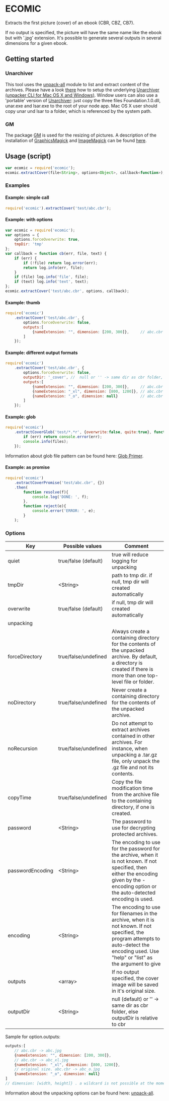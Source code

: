 # ECOMIC

Extracts the first picture (cover) of an ebook (CBR, CBZ, CB7).

If no output is specified, the picture will have the same name like the ebook but with '.jpg' extension.
It's possible to generate several outputs in several dimensions for a given ebook.

## Getting started

### Unarchiver
This tool uses the [unpack-all](https://www.npmjs.com/package/unpack-all) module to list and extract content of the archives.
Please have a look [there]() how to setup the underlying [Unarchiver (unpacker CLI for Mac OS X and Windows)](http://unarchiver.c3.cx/commandline).
Window users can also use a 'portable' version of [Unarchiver](http://unarchiver.c3.cx/commandline): just copy the three files Foundation.1.0.dll, unar.exe and lsar.exe to the root of your node app.
Mac OS X user should copy unar und lsar to a folder, which is referenced by the system path.

### GM
The package [GM](https://www.npmjs.com/package/gm) is used for the resizing of pictures. A description of the installation of [GraphicsMagick](http://www.graphicsmagick.org/) and [ImageMagick](http://www.imagemagick.org/) can be found [here](https://www.npmjs.com/package/gm).  

## Usage (script)
```js
var ecomic = require('ecomic'); 
ecomic.extractCover(file<String>, options<Object>, callback<function>);
```

### Examples

#### Example: simple call
```js
require('ecomic').extractCover('test/abc.cbr');
```
#### Example: with options
```js
var ecomic = require('ecomic');
var options = {
    options.forceOverwrite: true,
    tmpDir: 'tmp' 
};
var callback = function cb(err, file, text) {
    if (err) {
        if (!file) return log.error(err);
        return log.info(err, file);
    }
    if (file) log.info('file', file);
    if (text) log.info('text', text);
};
ecomic.extractCover('test/abc.cbr', options, callback);
```

#### Example: thumb
```js
require('ecomic')
    .extractCover('test/abc.cbr', {
        options.forceOverwrite: false,
        outputs:[
            {nameExtension: "", dimension: [200, 300]},     // abc.cbr -> abc.jpg
        ]
    });
```

#### Example: different output formats
```js
require('ecomic')
    .extractCover('test/abc.cbr', {
        options.forceOverwrite: false,
        outputDir: '_cover', //  null or '' -> same dir as cbr folder, else outputDir is relative to cbr
        outputs:[
            {nameExtension: "", dimension: [200, 300]},     // abc.cbr -> abc.jpg
            {nameExtension: "_xl", dimension: [800, 1200]}, // abc.cbr -> abc_xl.jpg
            {nameExtension: "_o", dimension: null}          // abc.cbr -> abc_o.jpg, original size.
        ]
    });
```

#### Example: glob
```js
require('ecomic')
    .extractCoverGlob('test/*.*r', {overwrite:false, quite:true}, function(err, files){
        if (err) return console.error(err);
        console.info(files);
    });
```
Information about glob file pattern can be found here: [Glob Primer](www.npmjs.com/package/glob#glob-primer).

#### Example: as promise
```js
require('ecomic')
    .extractCoverPromise('test/abc.cbr', {})
    .then(
        function resolve(f){
            console.log('DONE: ', f);
        },
        function reject(e){
            console.error('ERROR: ', e);
        }
    );
```

### Options

Key       | Possible values        | Comment
--------- | -----------------------|-------------------------------------------------
quiet     | true/false (default)   | true will reduce logging for unpacking 
tmpDir    | \<String>              | path to tmp dir. if null, tmp dir will created automatically
overwrite | true/false (default)   | if null, tmp dir will created automatically
unpacking |                        |  
forceDirectory | true/false/undefined  | Always create a containing directory for the contents of the unpacked archive. By default, a directory is created if there is more than one top-level file or folder. 
noDirectory | true/false/undefined     | Never create a containing directory for the contents of the unpacked archive. 
noRecursion | true/false/undefined     | Do not attempt to extract archives contained in other archives. For instance, when unpacking a .tar.gz file, only unpack the .gz file and not its contents. 
copyTime | true/false/undefined        | Copy the file modification time from the archive file to the containing directory, if one is created. 
password | \<String>                   | The password to use for decrypting protected archives. 
passwordEncoding | \<String>           | The encoding to use for the password for the archive, when it is not known. If not specified, then either the encoding given by the -encoding option or the auto-detected encoding is used. 
encoding | \<String>                   | The encoding to use for filenames in the archive, when it is not known. If not specified, the program attempts to auto-detect the encoding used. Use "help" or "list" as the argument to give 
outputs  | \<array>                    | If no output specified, the cover image will be saved in it's original size. 
outputDir| \<String>                   | null (default) or '' -> same dir as cbr folder, else outputDir is relative to cbr 

Sample for option.outputs:
```js
outputs:[
    // abc.cbr -> abc.jpg
    {nameExtension: "", dimension: [200, 300]},   
    // abc.cbr -> abc_xl.jpg
    {nameExtension: "_xl", dimension: [800, 1200]}, 
    // original size. abc.cbr -> abc_o.jpg
    {nameExtension: "_o", dimension: null}          
]
// dimension: [width, height]} . a wildcard is not possible at the moment.
```

Information about the unpacking options can be found here: [unpack-all](www.npmjs.com/package/unpack-all).